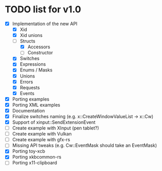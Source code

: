# TODO list for v1.0

 - [x] Implementation of the new API
    - [x] Xid
    - [x] Xid unions
    - [ ] Structs
        - [x] Accessors
        - [ ] Constructor
    - [x] Switches
    - [x] Expressions
    - [x] Enums / Masks
    - [x] Unions
    - [x] Errors
    - [x] Requests
    - [x] Events
 - [x] Porting examples
 - [x] Porting XML examples
 - [x] Documentation
 - [x] Finalize switches naming (e.g. x::CreateWindowValueList -> x::Cw)
 - [x] Support of xinput::SendExtensionEvent
 - [ ] Create example with XInput (pen tablet?)
 - [ ] Create example with Vulkan
 - [ ] Create example with gfx-rs
 - [ ] Missing API tweaks (e.g. Cw::EventMask should take an EventMask)
 - [x] Porting toy-xcb
 - [x] Porting xkbcommon-rs
 - [ ] Porting x11-clipboard

